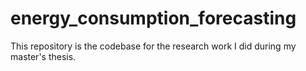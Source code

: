 # energy_consumption_forecasting
This repository is the codebase for the research work I did during my master's thesis.
